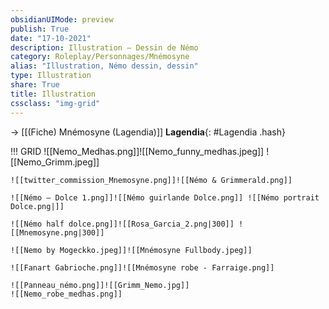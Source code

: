 ```yaml
---
obsidianUIMode: preview
publish: True
date: "17-10-2021"
description: Illustration — Dessin de Némo
category: Roleplay/Personnages/Mnémosyne
alias: "Illustration, Némo dessin, dessin"
type: Illustration
share: True
title: Illustration
cssclass: "img-grid"
---
```

→ [[(Fiche) Mnémosyne (Lagendia)]]
**Lagendia**{: #Lagendia .hash}  
 

!!! GRID
	![[Nemo_Medhas.png]]![[Nemo_funny_medhas.jpeg]] ![[Nemo_Grimm.jpeg]] 
	
	![[twitter_commission_Mnemosyne.png]]![[Némo & Grimmerald.png]]
	
	![[Némo — Dolce 1.png]]![[Némo guirlande Dolce.png]] ![[Némo portrait Dolce.png|]]
	
	![[Némo half dolce.png]]![[Rosa_Garcia_2.png|300]] ![[Mnemosyne.png|300]]
	
	![[Nemo by Mogeckko.jpeg]]![[Mnémosyne Fullbody.jpeg]]
	
	![[Fanart Gabrioche.png]]![[Mnémosyne robe - Farraige.png]]
	
	![[Panneau_némo.png]]![[Grimm_Nemo.jpg]]
	![[Nemo_robe_medhas.png]]
